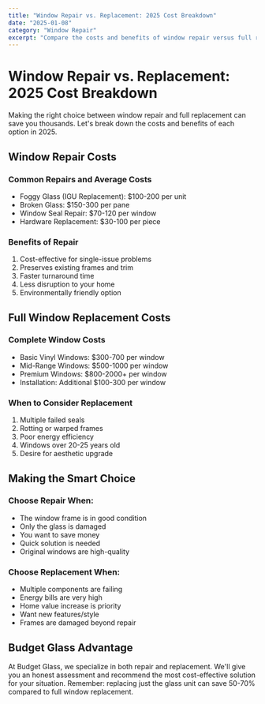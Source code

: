 ```yaml
---
title: "Window Repair vs. Replacement: 2025 Cost Breakdown"
date: "2025-01-08"
category: "Window Repair"
excerpt: "Compare the costs and benefits of window repair versus full replacement in 2025."
---
```


# Window Repair vs. Replacement: 2025 Cost Breakdown

Making the right choice between window repair and full replacement can save you thousands. Let's break down the costs and benefits of each option in 2025.

## Window Repair Costs

### Common Repairs and Average Costs
- Foggy Glass (IGU Replacement): $100-200 per unit
- Broken Glass: $150-300 per pane
- Window Seal Repair: $70-120 per window
- Hardware Replacement: $30-100 per piece

### Benefits of Repair
1. Cost-effective for single-issue problems
2. Preserves existing frames and trim
3. Faster turnaround time
4. Less disruption to your home
5. Environmentally friendly option

## Full Window Replacement Costs

### Complete Window Costs
- Basic Vinyl Windows: $300-700 per window
- Mid-Range Windows: $500-1000 per window
- Premium Windows: $800-2000+ per window
- Installation: Additional $100-300 per window

### When to Consider Replacement
1. Multiple failed seals
2. Rotting or warped frames
3. Poor energy efficiency
4. Windows over 20-25 years old
5. Desire for aesthetic upgrade

## Making the Smart Choice

### Choose Repair When:
- The window frame is in good condition
- Only the glass is damaged
- You want to save money
- Quick solution is needed
- Original windows are high-quality

### Choose Replacement When:
- Multiple components are failing
- Energy bills are very high
- Home value increase is priority
- Want new features/style
- Frames are damaged beyond repair

## Budget Glass Advantage

At Budget Glass, we specialize in both repair and replacement. We'll give you an honest assessment and recommend the most cost-effective solution for your situation. Remember: replacing just the glass unit can save 50-70% compared to full window replacement. 